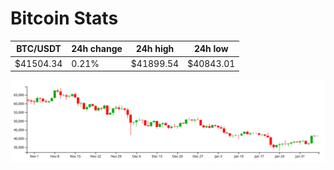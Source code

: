 # Bitcoin Stats

BTC/USDT|24h change|24h high|24h low|
|---|---|---|---|
|$41504.34|0.21%|$41899.54|$40843.01|

<img src="./chart.svg">

